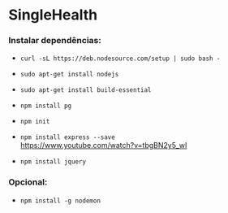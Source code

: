 # SingleHealth

### Instalar dependências:

* `curl -sL https://deb.nodesource.com/setup | sudo bash -`
* `sudo apt-get install nodejs`
* `sudo apt-get install build-essential`
* `npm install pg`
* `npm init`
* `npm install express --save`  
 https://www.youtube.com/watch?v=tbgBN2y5_wI

* `npm install jquery`

  
### Opcional:

* `npm install -g nodemon`
